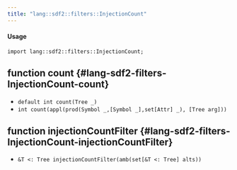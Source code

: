 ```yaml
---
title: "lang::sdf2::filters::InjectionCount"
---
```


#### Usage

`import lang::sdf2::filters::InjectionCount;`


## function count {#lang-sdf2-filters-InjectionCount-count}

* ``default int count(Tree _)``
* ``int count(appl(prod(Symbol _,[Symbol _],set[Attr] _), [Tree arg]))``

## function injectionCountFilter {#lang-sdf2-filters-InjectionCount-injectionCountFilter}

* ``&T <: Tree injectionCountFilter(amb(set[&T <: Tree] alts))``


